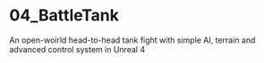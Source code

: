 # 04_BattleTank
An open-woirld head-to-head tank fight with simple AI, terrain and advanced control system in Unreal 4
